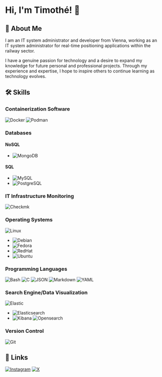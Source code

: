 
# Hi, I'm Timothé! 👋
## 🚀 About Me
I am an IT system administrator and developer from Vienna, working as an IT system administrator for real-time positioning applications within the railway sector.

I have a genuine passion for technology and a desire to expand my knowledge for future personal and professional projects. Through my experience and expertise, I hope to inspire others to continue learning as technology evolves.
## 🛠 Skills

### Containerization Software
![Docker](https://img.shields.io/badge/docker-2496ED?style=for-the-badge&logo=docker&logoColor=white)
![Podman](https://img.shields.io/badge/Podman-892CA0?style=for-the-badge&logo=podman&logoColor=white)

### Databases
#### NoSQL
 - ![MongoDB](https://img.shields.io/badge/MongoDB-47A248?style=for-the-badge&logo=mongodb&logoColor=white)

#### SQL
 - ![MySQL](https://img.shields.io/badge/mysql-003B57?style=for-the-badge&logo=mysql&logoColor=white)
 - ![PostgreSQL](https://img.shields.io/badge/postgresql-4169E1?style=for-the-badge&logo=postgresql&logoColor=white)

### IT Infrastructure Monitoring
![Checkmk](https://img.shields.io/badge/Checkmk-15D1A0?style=for-the-badge&logo=checkmk&logoColor=white)

### Operating Systems
![Linux](https://img.shields.io/badge/linux-FCC624?style=for-the-badge&logo=linux&logoColor=white)
 - ![Debian](https://img.shields.io/badge/debian-A81D33?style=for-the-badge&logo=debian&logoColor=white)
 - ![Fedora](https://img.shields.io/badge/fedora-51A2DA?style=for-the-badge&logo=fedora&logoColor=white)
 - ![RedHat](https://img.shields.io/badge/redhat-EE0000?style=for-the-badge&logo=redhat&logoColor=white)
 - ![Ubuntu](https://img.shields.io/badge/ubuntu-E95420?style=for-the-badge&logo=ubuntu&logoColor=white)

### Programming Languages
![Bash](https://img.shields.io/badge/Bash-4EAA25?style=for-the-badge&logo=gnubash&logoColor=white)
![C](https://img.shields.io/badge/C-00599C?style=for-the-badge&logo=c&logoColor=white)
![JSON](https://img.shields.io/badge/json-5E5C5C?style=for-the-badge&logo=json&logoColor=white)
![Markdown](https://img.shields.io/badge/Markdown-000000?style=for-the-badge&logo=markdown&logoColor=white)
![YAML](https://img.shields.io/badge/YAML-CB171E?logo=yaml&style=for-the-badge&logoColor=white)

### Search Engine/Data Visualization
![Elastic](https://img.shields.io/badge/elastic-005571?style=for-the-badge&logo=elastic&logoColor=white)
 - ![Elasticsearch](https://img.shields.io/badge/elasticsearch-005571?style=for-the-badge&logo=elasticsearch&logoColor=white)
 - ![Kibana](https://img.shields.io/badge/kibana-005571?style=for-the-badge&logo=kibana&logoColor=white)
![Opensearch](https://img.shields.io/badge/OpenSearch-005EB8?style=for-the-badge&logo=opensearch&logoColor=white)

### Version Control
![Git](https://img.shields.io/badge/Git-F05032?style=for-the-badge&logo=Git&logoColor=white)
## 🔗 Links
[![Instagram](https://img.shields.io/badge/Instagram-E4405F?logo=Instagram&logoColor=white&style=for-the-badge)](https://twitter.com/timothestoifl24)
[![X](https://img.shields.io/badge/X-000?logo=x&logoColor=white&style=for-the-badge)](https://twitter.com/timothestoifl24)